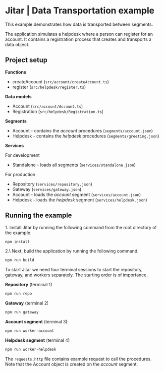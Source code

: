 
# Jitar | Data Transportation example

This example demonstrates how data is transported between segments.

The application simulates a helpdesk where a person can register for an account.
It contains a registration process that creates and transports a data object.

## Project setup

**Functions**

* createAccount (`src/account/createAccount.ts`)
* register (`src/helpdesk/register.ts`)

**Data models**

* Account (`src/account/Account.ts`)
* Registration (`src/helpdesk/Registration.ts`)

**Segments**

* Account - contains the *account* procedures (`segments/account.json`)
* Helpdesk - contains the *helpdesk* procedures (`segments/greeting.json`)

**Services**

For development

* Standalone - loads all segments (`services/standalone.json`)

For production

* Repository (`services/repository.json`)
* Gateway (`services/gateway.json`)
* Account - loads the *account* segment (`services/account.json`)
* Helpdesk - loads the *helpdesk* segment (`services/helpdesk.json`)

## Running the example

1\. Install Jitar by running the following command from the root directory of the example.

```bash
npm install
```

2.\ Next, build the application by running the following command.

```bash
npm run build
```

To start Jitar we need four terminal sessions to start the repository, gateway, and workers separately. The starting order is of importance.

**Repository** (terminal 1)

```bash
npm run repo
```

**Gateway** (terminal 2)

```bash
npm run gateway
```

**Account segment** (terminal 3)

```bash
npm run worker-account
```

**Helpdesk segment** (terminal 4)

```bash
npm run worker-helpdesk
```

The ``requests.http`` file contains example request to call the procedures. Note that the Account object is created on the *account* segment.
